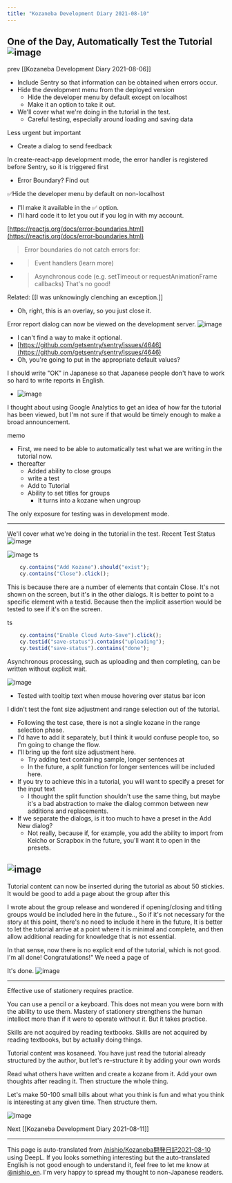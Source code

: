 ```yaml
---
title: "Kozaneba Development Diary 2021-08-10"
---
```


One of the Day, Automatically Test the Tutorial
![image](https://gyazo.com/705e639aaafce2c1142768a3411b8e8b/thumb/1000)
---

prev  [[Kozaneba Development Diary 2021-08-06]]
- Include Sentry so that information can be obtained when errors occur.
- Hide the development menu from the deployed version
    - Hide the developer menu by default except on localhost
    - Make it an option to take it out.
- We'll cover what we're doing in the tutorial in the test.
    - Careful testing, especially around loading and saving data

Less urgent but important
- Create a dialog to send feedback


In create-react-app development mode, the error handler is registered before Sentry, so it is triggered first
- Error Boundary? Find out

✅Hide the developer menu by default on non-localhost
- I'll make it available in the ✅ option.
- I'll hard code it to let you out if you log in with my account.

[https://reactjs.org/docs/error-boundaries.html](https://reactjs.org/docs/error-boundaries.html)
> Error boundaries do not catch errors for:
- > Event handlers (learn more)
- > Asynchronous code (e.g. setTimeout or requestAnimationFrame callbacks)
That's no good!

Related: [[I was unknowingly clenching an exception.]]
- Oh, right, this is an overlay, so you just close it.

Error report dialog can now be viewed on the development server.
![image](https://gyazo.com/8ea5def65c0278127887dfdbfa6afbc1/thumb/1000)
- I can't find a way to make it optional.
- [https://github.com/getsentry/sentry/issues/4646](https://github.com/getsentry/sentry/issues/4646)
- Oh, you're going to put in the appropriate default values?

I should write "OK" in Japanese so that Japanese people don't have to work so hard to write reports in English.
- ![image](https://gyazo.com/bd1fdaf3195dcda1dc53b59a66f2d09a/thumb/1000)

I thought about using Google Analytics to get an idea of how far the tutorial has been viewed, but I'm not sure if that would be timely enough to make a broad announcement.

memo
- First, we need to be able to automatically test what we are writing in the tutorial now.
- thereafter
    - Added ability to close groups
    - write a test
    - Add to Tutorial
    - Ability to set titles for groups
        - It turns into a kozane when ungroup

The only exposure for testing was in development mode.

---

We'll cover what we're doing in the tutorial in the test.
Recent Test Status
![image](https://gyazo.com/3206c440e3d5a49888c1a5c2ff2e7f99/thumb/1000)

![image](https://gyazo.com/c95ed0b11dbfc348cc47e370f4e20181/thumb/1000)
ts

```typescript
    cy.contains("Add Kozane").should("exist");
    cy.contains("Close").click();
```

This is because there are a number of elements that contain Close.
It's not shown on the screen, but it's in the other dialogs.
It is better to point to a specific element with a testid.
Because then the implicit assertion would be tested to see if it's on the screen.

ts

```typescript
    cy.contains("Enable Cloud Auto-Save").click();
    cy.testid("save-status").contains("uploading");
    cy.testid("save-status").contains("done");
```

Asynchronous processing, such as uploading and then completing, can be written without explicit wait.

![image](https://gyazo.com/213a48c08f75805098d96e9fbd88fd92/thumb/1000)
- Tested with tooltip text when mouse hovering over status bar icon

I didn't test the font size adjustment and range selection out of the tutorial.
- Following the test case, there is not a single kozane in the range selection phase.
- I'd have to add it separately, but I think it would confuse people too, so I'm going to change the flow.
- I'll bring up the font size adjustment here.
    - Try adding text containing sample, longer sentences at
    - In the future, a split function for longer sentences will be included here.
- If you try to achieve this in a tutorial, you will want to specify a preset for the input text
    - I thought the split function shouldn't use the same thing, but maybe it's a bad abstraction to make the dialog common between new additions and replacements.
- If we separate the dialogs, is it too much to have a preset in the Add New dialog?
    - Not really, because if, for example, you add the ability to import from Keicho or Scrapbox in the future, you'll want it to open in the presets.

![image](https://gyazo.com/e5d85c3b70c1d5eb22569f92a94edd0a/thumb/1000)
---
Tutorial content can now be inserted during the tutorial as about 50 stickies.
It would be good to add a page about the group after this

I wrote about the group release and wondered if opening/closing and titling groups would be included here in the future..,
So if it's not necessary for the story at this point, there's no need to include it here in the future,
It is better to let the tutorial arrive at a point where it is minimal and complete, and then allow additional reading for knowledge that is not essential.

In that sense, now there is no explicit end of the tutorial, which is not good.
I'm all done! Congratulations!" We need a page of

It's done.
![image](https://gyazo.com/4f987b91589579ccb6a9db3f23650e2c/thumb/1000)


---

Effective use of stationery requires practice.

You can use a pencil or a keyboard. This does not mean you were born with the ability to use them.
Mastery of stationery strengthens the human intellect more than if it were to operate without it. But it takes practice.

Skills are not acquired by reading textbooks. Skills are not acquired by reading textbooks, but by actually doing things.

Tutorial content was kosaneed.
You have just read the tutorial already structured by the author, but let's re-structure it by adding your own words

Read what others have written and create a kozane from it. Add your own thoughts after reading it. Then structure the whole thing.

Let's make 50-100 small bills about what you think is fun and what you think is interesting at any given time. Then structure them.

![image](https://gyazo.com/73e05bd3ea896f7d699c27e26d4c3c16/thumb/1000)

Next  [[Kozaneba Development Diary 2021-08-11]]

---
This page is auto-translated from [/nishio/Kozaneba開発日記2021-08-10](https://scrapbox.io/nishio/Kozaneba開発日記2021-08-10) using DeepL. If you looks something interesting but the auto-translated English is not good enough to understand it, feel free to let me know at [@nishio_en](https://twitter.com/nishio_en). I'm very happy to spread my thought to non-Japanese readers.